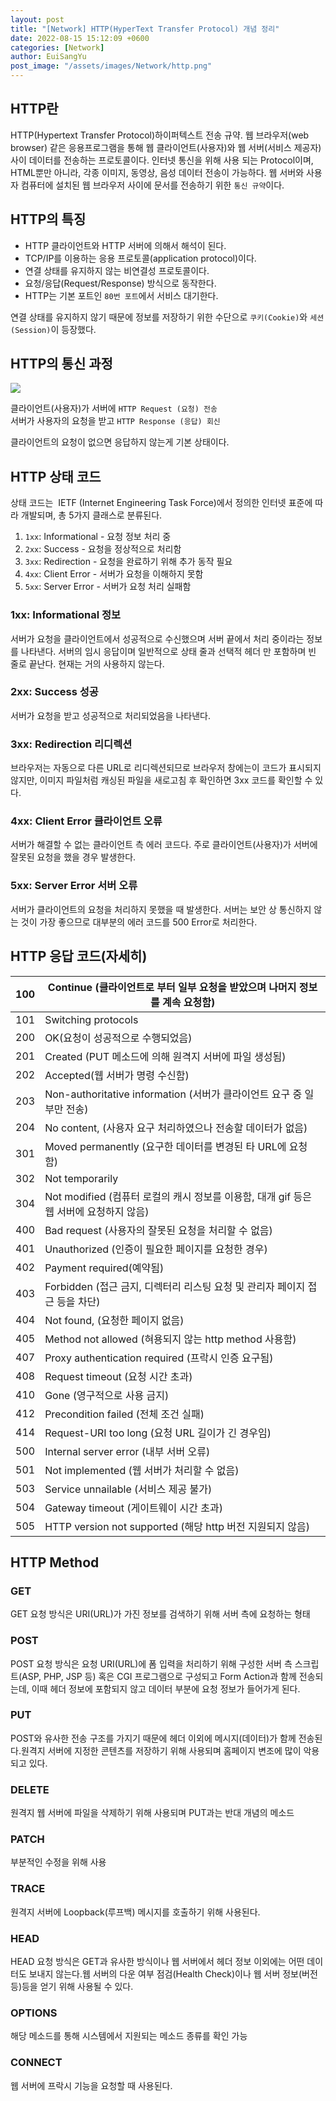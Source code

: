 ```yaml
---
layout: post
title: "[Network] HTTP(HyperText Transfer Protocol) 개념 정리"
date: 2022-08-15 15:12:09 +0600
categories: [Network]
author: EuiSangYu
post_image: "/assets/images/Network/http.png"
---
```


## HTTP란

HTTP(Hypertext Transfer Protocol)하이퍼텍스트 전송 규약. 웹 브라우저(web browser) 같은 응용프로그램을 통해 웹 클라이언트(사용자)와 웹 서버(서비스 제공자) 사이 데이터를 전송하는 프로토콜이다. 인터넷 통신을 위해 사용 되는 Protocol이며, HTML뿐만 아니라, 각종 이미지, 동영상, 음성 데이터 전송이 가능하다. 웹 서버와 사용자 컴퓨터에 설치된 웹 브라우저 사이에 문서를 전송하기 위한 `통신 규약`이다.

## HTTP의 특징

-   HTTP 클라이언트와 HTTP 서버에 의해서 해석이 된다.
-   TCP/IP를 이용하는 응용 프로토콜(application protocol)이다.
-   연결 상태를 유지하지 않는 비연결성 프로토콜이다.
-   요청/응답(Request/Response) 방식으로 동작한다.
-   HTTP는 기본 포트인 `80번 포트`에서 서비스 대기한다.

연결 상태를 유지하지 않기 때문에 정보를 저장하기 위한 수단으로 `쿠키(Cookie)`와 `세션(Session)`이 등장했다.

## HTTP의 통신 과정

![](https://velog.velcdn.com/images/clothes/post/3407ca34-53d2-4ae3-9396-804de492cf7b/image.png)


클라이언트(사용자)가 서버에 `HTTP Request (요청) 전송`  
서버가 사용자의 요청을 받고 `HTTP Response (응답) 회신`

클라이언트의 요청이 없으면 응답하지 않는게 기본 상태이다.

## HTTP 상태 코드

상태 코드는  IETF (Internet Engineering Task Force)에서 정의한 인터넷 표준에 따라 개발되며, 총 5가지 클래스로 분류된다.

1.  `1xx`: Informational - 요청 정보 처리 중
2.  `2xx`: Success - 요청을 정상적으로 처리함
3.  `3xx`: Redirection - 요청을 완료하기 위해 추가 동작 필요
4.  `4xx`: Client Error - 서버가 요청을 이해하지 못함
5.  `5xx`: Server Error - 서버가 요청 처리 실패함

### 1xx: Informational 정보

서버가 요청을 클라이언트에서 성공적으로 수신했으며 서버 끝에서 처리 중이라는 정보를 나타낸다. 서버의 임시 응답이며 일반적으로 상태 줄과 선택적 헤더 만 포함하며 빈 줄로 끝난다. 현재는 거의 사용하지 않는다.

### 2xx: Success 성공

서버가 요청을 받고 성공적으로 처리되었음을 나타낸다.

### 3xx: Redirection 리디렉션

브라우저는 자동으로 다른 URL로 리디렉션되므로 브라우저 창에는이 코드가 표시되지 않지만, 이미지 파일처럼 캐싱된 파일을 새로고침 후 확인하면 3xx 코드를 확인할 수 있다.

### 4xx: Client Error 클라이언트 오류

서버가 해결할 수 없는 클라이언트 측 에러 코드다. 주로 클라이언트(사용자)가 서버에 잘못된 요청을 했을 경우 발생한다.

### 5xx: Server Error 서버 오류

서버가 클라이언트의 요청을 처리하지 못했을 때 발생한다. 서버는 보안 상 통신하지 않는 것이 가장 좋으므로 대부분의 에러 코드를 500 Error로 처리한다.

## HTTP 응답 코드(자세히)

| 100 | Continue (클라이언트로 부터 일부 요청을 받았으며 나머지 정보를 계속 요청함) |
| --- | --- |
| 101 | Switching protocols |
| 200 | OK(요청이 성공적으로 수행되었음) |
| 201 | Created (PUT 메소드에 의해 원격지 서버에 파일 생성됨) |
| 202 | Accepted(웹 서버가 명령 수신함) |
| 203 | Non-authoritative information (서버가 클라이언트 요구 중 일부만 전송) |
| 204 | No content, (사용자 요구 처리하였으나 전송할 데이터가 없음) |
| 301 | Moved permanently (요구한 데이터를 변경된 타 URL에 요청함) |
| 302 | Not temporarily |
| 304 | Not modified (컴퓨터 로컬의 캐시 정보를 이용함, 대개 gif 등은 웹 서버에 요청하지 않음) |
| 400 | Bad request (사용자의 잘못된 요청을 처리할 수 없음) |
| 401 | Unauthorized (인증이 필요한 페이지를 요청한 경우) |
| 402 | Payment required(예약됨) |
| 403 | Forbidden (접근 금지, 디렉터리 리스팅 요청 및 관리자 페이지 접근 등을 차단) |
| 404 | Not found, (요청한 페이지 없음) |
| 405 | Method not allowed (혀용되지 않는 http method 사용함) |
| 407 | Proxy authentication required (프락시 인증 요구됨) |
| 408 | Request timeout (요청 시간 초과) |
| 410 | Gone (영구적으로 사용 금지) |
| 412 | Precondition failed (전체 조건 실패) |
| 414 | Request-URI too long (요청 URL 길이가 긴 경우임) |
| 500 | Internal server error (내부 서버 오류) |
| 501 | Not implemented (웹 서버가 처리할 수 없음) |
| 503 | Service unnailable (서비스 제공 불가) |
| 504 | Gateway timeout (게이트웨이 시간 초과) |
| 505 | HTTP version not supported (해당 http 버전 지원되지 않음) |

## HTTP Method

### GET

GET 요청 방식은 URI(URL)가 가진 정보를 검색하기 위해 서버 측에 요청하는 형태

### POST

POST 요청 방식은 요청 URI(URL)에 폼 입력을 처리하기 위해 구성한 서버 측 스크립트(ASP, PHP, JSP 등) 혹은 CGI 프로그램으로 구성되고 Form Action과 함께 전송되는데, 이때 헤더 정보에 포함되지 않고 데이터 부분에 요청 정보가 들어가게 된다. 

### PUT

POST와 유사한 전송 구조를 가지기 때문에 헤더 이외에 메시지(데이터)가 함께 전송된다.원격지 서버에 지정한 콘텐츠를 저장하기 위해 사용되며 홈페이지 변조에 많이 악용되고 있다.

### DELETE

원격지 웹 서버에 파일을 삭제하기 위해 사용되며 PUT과는 반대 개념의 메소드

### PATCH

부분적인 수정을 위해 사용

### TRACE

원격지 서버에 Loopback(루프백) 메시지를 호출하기 위해 사용된다. 

### HEAD

HEAD 요청 방식은 GET과 유사한 방식이나 웹 서버에서 헤더 정보 이외에는 어떤 데이터도 보내지 않는다.웹 서버의 다운 여부 점검(Health Check)이나 웹 서버 정보(버전 등)등을 얻기 위해 사용될 수 있다. 

### OPTIONS

해당 메소드를 통해 시스템에서 지원되는 메소드 종류를 확인 가능

### CONNECT

웹 서버에 프락시 기능을 요청할 때 사용된다.